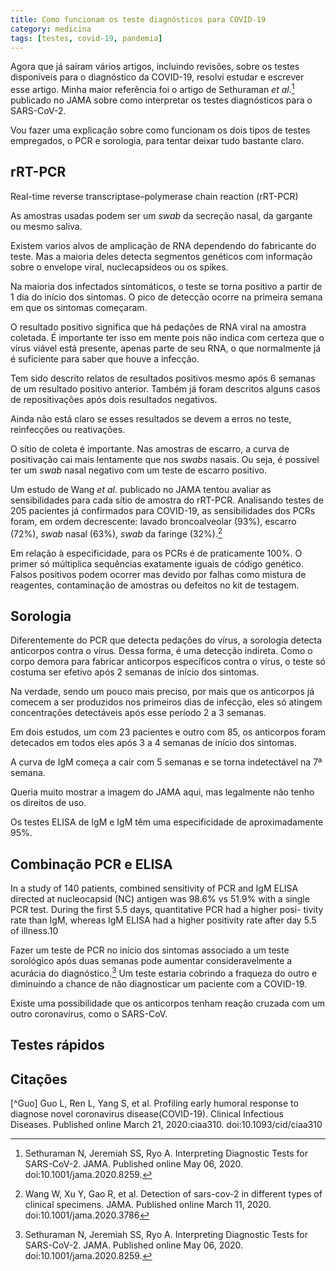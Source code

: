 ```yaml
---
title: Como funcionam os teste diagnósticos para COVID-19
category: medicina
tags: [testes, covid-19, pandemia]
---
```


Agora que já saíram vários artigos, incluindo revisões, sobre os testes disponíveis para o diagnóstico da COVID-19, resolvi estudar e escrever esse artigo. Minha maior referência foi o artigo de Sethuraman *et al*.[^Sethuraman] publicado no JAMA sobre como interpretar os testes diagnósticos para o SARS-CoV-2.

Vou fazer uma explicação sobre como funcionam os dois tipos de testes empregados, o PCR e sorologia, para tentar deixar tudo bastante claro.

## rRT-PCR



Real-time reverse transcriptase–polymerase chain reaction (rRT-PCR)

As amostras usadas podem ser um *swab* da secreção nasal, da gargante ou mesmo saliva.

Existem varios alvos de amplicação de RNA dependendo do fabricante do teste. Mas a maioria deles detecta segmentos genéticos com informação sobre o envelope viral, nuclecapsídeos ou os spikes.

Na maioria dos infectados sintomáticos, o teste se torna positivo a partir de 1 dia do início dos sintomas. O pico de detecção ocorre na primeira semana em que os sintomas começaram.

O resultado positivo significa que há pedações de RNA viral na amostra coletada. É importante ter isso em mente pois não indica com certeza que o vírus viável está presente, apenas parte de seu RNA, o que normalmente já é suficiente para saber que houve a infecção.

Tem sido descrito relatos de resultados positivos mesmo após 6 semanas de um resultado positivo anterior. Também já foram descritos alguns casos de repositivações após dois resultados negativos.

Ainda não está claro se esses resultados se devem a erros no teste, reinfecções ou reativações.

O sítio de coleta é importante. Nas amostras de escarro, a curva de positivação cai mais lentamente que nos *swabs* nasais. Ou seja, é possível ter um *swab* nasal negativo com um teste de escarro positivo.

Um estudo de Wang *et al*. publicado no JAMA tentou avaliar as sensibilidades para cada sítio de amostra do rRT-PCR. Analisando testes de 205 pacientes já confirmados para COVID-19, as sensibilidades dos PCRs foram, em ordem decrescente: lavado broncoalveolar (93%), escarro (72%), *swab* nasal (63%), *swab* da faringe (32%).[^Wang]

Em relação à especificidade, para os PCRs é de praticamente 100%. O primer só múltiplica sequências exatamente iguais de código genético. Falsos positivos podem ocorrer mas devido por falhas como mistura de reagentes, contaminação de amostras ou defeitos no kit de testagem.

## Sorologia

Diferentemente do PCR que detecta pedações do vírus, a sorologia detecta anticorpos contra o vírus. Dessa forma, é uma detecção indireta. Como o corpo demora para fabricar anticorpos específicos contra o vírus, o teste só costuma ser efetivo após 2 semanas de início dos sintomas.

Na verdade, sendo um pouco mais preciso, por mais que os anticorpos já comecem a ser produzidos nos primeiros dias de infecção, eles só atingem concentrações detectáveis após esse período 2 a 3 semanas.

Em dois estudos, um com 23 pacientes e outro com 85, os anticorpos foram detecados em todos eles após 3 a 4 semanas de início dos sintomas.

A curva de IgM começa a cair com 5 semanas e se torna indetectável na 7ª semana.

Queria muito mostrar a imagem do JAMA aqui, mas legalmente não tenho os direitos de uso.


Os testes ELISA de IgM e IgM têm uma especificidade de aproximadamente 95%.

## Combinação PCR e ELISA

In a study of 140 patients, combined sensitivity of PCR and IgM ELISA directed at
nucleocapsid (NC) antigen was 98.6% vs 51.9% with a single PCR
test. During the first 5.5 days, quantitative PCR had a higher posi-
tivity rate than IgM, whereas IgM ELISA had a higher positivity rate
after day 5.5 of illness.10

Fazer um teste de PCR no início dos sintomas associado a um teste sorológico após duas semanas pode aumentar consideravelmente a acurácia do diagnóstico.[^Sethuraman] Um teste estaria cobrindo a fraqueza do outro e diminuindo a chance de não diagnosticar um paciente com a COVID-19.

Existe uma possibilidade que os anticorpos tenham reação cruzada com um outro coronavirus, como o SARS-CoV.

## Testes rápidos



## Citações

[^Sethuraman]: Sethuraman N, Jeremiah SS, Ryo A. Interpreting Diagnostic Tests for SARS-CoV-2. JAMA. Published online May 06, 2020. doi:10.1001/jama.2020.8259.

[^Wang]: Wang W, Xu Y, Gao R, et al. Detection of sars-cov-2 in different types of clinical specimens. JAMA. Published online March 11, 2020. doi:10.1001/jama.2020.3786

[^Guo] Guo L, Ren L, Yang S, et al. Profiling early humoral response to diagnose novel coronavirus disease(COVID-19). Clinical Infectious Diseases. Published online March 21, 2020:ciaa310. doi:10.1093/cid/ciaa310

